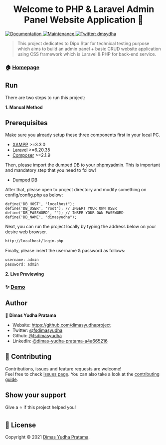 <h1 align="center">Welcome to PHP & Laravel Admin Panel Website Application 👋</h1>
<p>
  <a href="https://github.com/dimasyudhaproject/dimasyudha/blob/master/README.md" target="_blank">
    <img alt="Documentation" src="https://img.shields.io/badge/documentation-yes-brightgreen.svg" />
  </a>
  <a href="https://github.com/kefranabg/readme-md-generator/graphs/commit-activity" target="_blank">
    <img alt="Maintenance" src="https://img.shields.io/badge/Maintained%3F-yes-green.svg" />
  </a>
  <a href="https://twitter.com/dmsydha" target="_blank">
    <img alt="Twitter: dmsydha" src="https://img.shields.io/twitter/follow/fsdimasyudha.svg?style=social" />
  </a>
</p>

> This project dedicates to Dipo Star for technical testing purpose which aims to build an admin panel + basic CRUD website application using CSS framework which is Laravel & PHP for back-end service.

### 🏠 [Homepage](https://github.com/fsdimasyudha)

## Run

There are two steps to run this project:

**1. Manual Method**

## Prerequisites

Make sure you already setup these three components first in your local PC.
- [XAMPP](https://www.apachefriends.org/download.html) >=3.3.0
- [Laravel](https://laravel.com/docs/4.2/installation) >=6.20.35
- [Composer](https://getcomposer.org/download/) >=2.1.9

Then, please import the dumped DB to your [phpmyadmin](http://localhost/phpmyadmin). This is important and mandatory step that you need to follow!
- [Dumped DB](https://drive.google.com/file/d/14KtsT7IOudqciUGQJm1ufo7VxbUueUPs/view?usp=sharing)

After that, please open to project directory and modify something on config/config.php as below:

```
define('DB_HOST', "localhost");
define('DB_USER', "root"); // INSERT YOUR OWN USER
define('DB_PASSWORD', ""); // INSER YOUR OWN PASSWORD
define('DB_NAME', "dimasyudha");
```

Next, you can run the project locally by typing the address below on your desire web browser.

```sh
http://localhost/login.php
```

Finally, please insert the username & password as follows:

```sh
username: admin
password: admin
```

**2. Live Previewing**

### ✨ [Demo](https://dimasyudha-dipo.herokuapp.com/login.php)

## Author

👤 **Dimas Yudha Pratama**

* Website: https://github.com/dimasyudhaproject
* Twitter: [@fsdimasyudha](https://twitter.com/fsdimasyudha)
* Github: [@fsdimasyudha](https://github.com/fsdimasyudha)
* LinkedIn: [@dimas-yudha-pratama-a4a665216](https://linkedin.com/in/dimas-yudha-pratama-a4a665216)

## 🤝 Contributing

Contributions, issues and feature requests are welcome!<br />Feel free to check [issues page](https://github.com/dimasyudhaproject/PHP-Laravel/issues). You can also take a look at the [contributing guide](https://github.com/kefranabg/readme-md-generator/blob/master/CONTRIBUTING.md).

## Show your support

Give a ⭐️ if this project helped you!

## 📝 License

Copyright © 2021 [Dimas Yudha Pratama](https://github.com/fsdimasyudha).<br />
